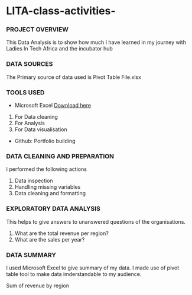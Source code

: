 # LITA-class-activities-

### PROJECT OVERVIEW
This Data Analysis is to show how much I have learned in my journey with Ladies In Tech Africa and the incubator hub

### DATA SOURCES
The Primary source of data used is Pivot Table File.xlsx

### TOOLS USED
- Microsoft Excel [Download here](www.micosoft.com)
1. For Data cleaning
2. For Analysis
3. For Data visualisation
   
- Github: Portfolio building

### DATA CLEANING AND PREPARATION
I performed the following actions
1. Data inspection
2. Handling missing variables
3. Data cleaning and formatting

### EXPLORATORY DATA ANALYSIS
This helps to give answers to unanswered questions of the organisations.
1. What are the total revenue per region?
2. What are the sales per year?

### DATA SUMMARY
 I used Microsoft Excel to give summary of my data. I made use of pivot table tool to make data imderstandable to my audience.

 Sum of revenue by region
 
